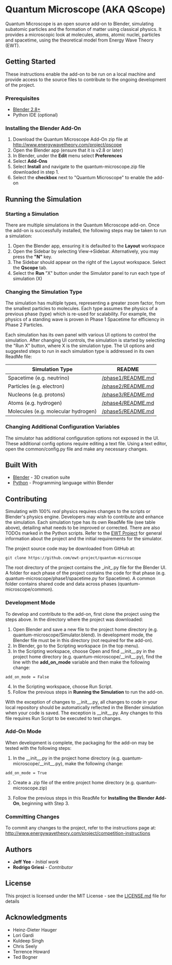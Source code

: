 # Quantum Microscope (AKA QScope)

Quantum Microscope is an open source add-on to Blender, simulating subatomic particles and the formation of matter using classical physics. It provides a microscopic look at molecules, atoms, atomic nuclei, particles and spacetime, using the theoretical model from Energy Wave Theory (EWT).

## Getting Started

These instructions enable the add-on to be run on a local machine and provide access to the source files to contribute to the ongoing development of the project.

### Prerequisites

* [Blender 2.8+](https://www.blender.org/)
* Python IDE (optional)


### Installing the Blender Add-On

1. Download the Quantum Microscope Add-On zip file at http://www.energywavetheory.com/project/qscope
2. Open the Blender app (ensure that it is v2.8 or later)
3. In Blender, under the **Edit** menu select **Preferences**
4. Select **Add-Ons**
5. Select **Install** and navigate to the quantum-microscope.zip file downloaded in step 1.
6. Select the **checkbox** next to "Quantum Microscope" to enable the add-on


## Running the Simulation

### Starting a Simulation

There are multiple simulations in the Quantum Microscope add-on.  Once the add-on is successfully installed, the following steps may be taken to run a simulation:

1) Open the Blender app, ensuring it is defaulted to the **Layout** workspace
2) Open the Sidebar by selecting View->Sidebar.  Alternatively, you may press the **"N"** key.
3) The Sidebar should appear on the right of the Layout workspace.  Select the **Qscope** tab.
4) Select the **Run** "X" button under the Simulator panel to run each type of simulation (X)

### Changing the Simulation Type

The simulation has multiple types, representing a greater zoom factor, from the smallest particles to molecules. Each type assumes the physics of a previous phase (type) which is re-used for scalability.  For example, the physics of a standing wave is proven in Phase 1 Spacetime for efficiency in Phase 2 Particles.  

Each simulation has its own panel with various UI options to control the simulation. After changing UI controls, the simulation is started by selecting the "Run X" button, where X is the simulation type.  The UI options and suggested steps to run in each simulation type is addressed in its own ReadMe file:

| Simulation Type | README |
| ------ | ------ |
| Spacetime (e.g. neutrino) | [/phase1/README.md](/phase1/README.md)  |
| Particles (e.g. electron) | [/phase2/README.md](/phase2/README.md)  |
| Nucleons (e.g. protons) | [/phase3/README.md](/phase3/README.md)   |
| Atoms (e.g. hydrogen) | [/phase4/README.md](/phase4/README.md)   |
| Molecules (e.g. molecular hydrogen) | [/phase5/README.md](/phase5/README.md)   |


### Changing Additional Configuration Variables

The simulator has additional configuration options not exposed in the UI. These additional config options require editing a text file.  Using a text editor, open the common/config.py file and make any necessary changes.  


## Built With

* [Blender](https://www.blender.org/) - 3D creation suite
* [Python](https://www.python.org/) - Programming language within Blender


## Contributing

Simulating with 100% *real* physics requires changes to the scripts or Blender's physics engine. Developers may wish to contribute and enhance the simulation.  Each simulation type has its own ReadMe file (see table above), detailing what needs to be improved or corrected. There are also TODOs marked in the Python scripts. Refer to the [EWT Project](https://www.energywavetheory.com/project) for general information about the project and the initial requirements for the simulator.

The project source code may be downloaded from GitHub at:
```
git clone https://github.com/ewt-project/quantum-microscope
```

The root directory of the project contains the \__init__.py file for the Blender UI.  A folder for each phase of the project contains the code for that phase (e.g. quantum-microscope/phase1/spacetime.py for Spacetime).  A common folder contains shared code and data across phases (quantum-microscope/common).


### Development Mode

To develop and contribute to the add-on, first clone the project using the steps above.  In the directory where the project was downloaded:

1) Open Blender and save a new file to the project home directory (e.g. quantum-microscope/Simulator.blend). In development mode, the Blender file must be in this directory (not required for the add-on).
2) In Blender, go to the Scripting workspace (in the top menu).
3) In the Scripting workspace, choose Open and find \_\_init\_\_.py  in the project home directory (e.g. quantum-microscope/\_\_init\_\_.py), find the line with the **add_on_mode** variable and then make the following change:  

```
add_on_mode = False
```

4) In the Scripting workspace, choose Run Script.  
5) Follow the previous steps in **Running the Simulation** to run the add-on.

With the exception of changes to \_\_init\_\_.py, all changes to code in your local repository should be automatically reflected in the Blender simulation when your code is saved.  The exception is \_\_init\_\_.py.  Any changes to this file requires Run Script to be executed to test changes.  


### Add-On Mode

When development is complete, the packaging for the add-on may be tested with the following steps:

1) In the \_\_init\_\_.py in the project home directory (e.g. quantum-microscope/\_\_init\_\_.py), make the following change:  

```
add_on_mode = True
```

2) Create a .zip file of the entire project home directory (e.g. quantum-microscope.zip)

3) Follow the previous steps in this ReadMe for **Installing the Blender Add-On**, beginning with Step 3.

### Committing Changes

To commit any changes to the project, refer to the instructions page at: http://www.energywavetheory.com/project/competition-instructions


## Authors

* **Jeff Yee** - *Initial work*
* **Rodrigo Griesi** - *Contributor*


## License

This project is licensed under the MIT License - see the [LICENSE.md](LICENSE.md) file for details

## Acknowledgments

* Heinz-Dieter Hauger
* Lori Gardi
* Kuldeep Singh
* Chris Seely
* Terrence Howard
* Ted Bogner
